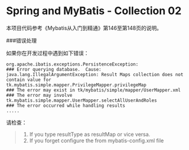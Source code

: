 # Spring and MyBatis - Collection 02

本项目代码参考《Mybatis从入门到精通》第146至第148页的说明。



###错误处理

如果你在开发过程中遇到如下错误：

```
org.apache.ibatis.exceptions.PersistenceException: 
### Error querying database.  Cause: java.lang.IllegalArgumentException: Result Maps collection does not contain value for tk.mybatis.simple.mapper.PrivilegeMapper.privilegeMap
### The error may exist in tk/mybatis/simple/mapper/UserMapper.xml
### The error may involve tk.mybatis.simple.mapper.UserMapper.selectAllUserAndRoles
### The error occurred while handling results
.....
```

请检查：

> 1. If you type resultType as resultMap or vice versa.
> 2. If you forget configure the <mapper> from mybatis-config.xml file